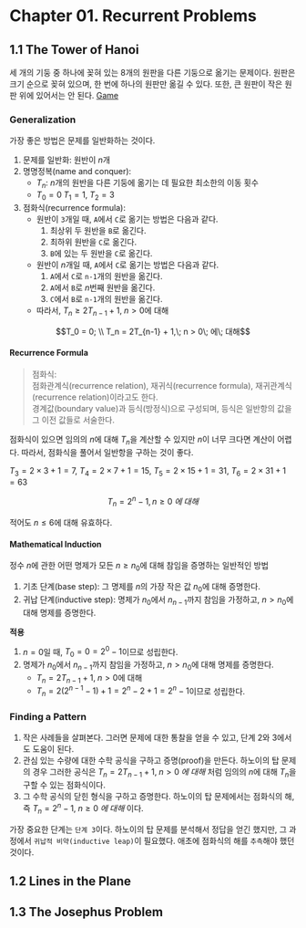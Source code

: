 # Chapter 01. Recurrent Problems

## 1.1 The Tower of Hanoi
세 개의 기둥 중 하나에 꽂혀 있는 8개의 원판을 다른 기둥으로 옮기는 문제이다. 원판은 크기 순으로 꽂혀 있으며, 한 번에 하나의 원판만 옮길 수 있다. 또한, 큰 원판이 작은 원판 위에 있어서는 안 된다.
[Game](https://www.mathsisfun.com/games/towerofhanoi.html)

### Generalization
가장 좋은 방법은 문제를 일반화하는 것이다.

1. 문제를 일반화: 원반이 $n$개
2. 명명정복(name and conquer):
	- $T_n$: $n$개의 원반을 다른 기둥에 옮기는 데 필요한 최소한의 이동 횟수
	- $T_0 = 0\;T_1 = 1,\;T_2 = 3$
3. 점화식(recurrence formula):
	- 원반이 `3`개일 때, `A`에서 `C`로 옮기는 방법은 다음과 같다.
		1. 최상위 두 원반을 `B`로 옮긴다.
		2. 최하위 원반을 `C`로 옮긴다.
		3. `B`에 있는 두 원반을 `C`로 옮긴다.
	- 원반이 $n$개일 때, `A`에서 `C`로 옮기는 방법은 다음과 같다.
		1. `A`에서 `C`로 `n-1`개의 원반을 옮긴다.
		2. `A`에서 `B`로 $n$번째 원반을 옮긴다.
		3. `C`에서 `B`로 `n-1`개의 원반을 옮긴다.
	- 따라서, $T_n \geq 2T_{n-1} + 1,\; n > 0$에 대해

$$T_0 = 0; \\ T_n = 2T_{n-1} + 1,\; n > 0\; 에\; 대해$$

#### Recurrence Formula

> 점화식: \
> 점화관계식(recurrence relation), 재귀식(recurrence formula), 재귀관계식(recurrence relation)이라고도 한다. \
> 경계값(boundary value)과 등식(방정식)으로 구성되며, 등식은 일반항의 값을 그 이전 값들로 서술한다.

점화식이 있으면 임의의 $n$에 대해 $T_n$을 계산할 수 있지만 $n$이 너무 크다면 계산이 어렵다. 따라서, 점화식을 풀어서 일반항을 구하는 것이 좋다.

$T_3 = 2 \times 3 + 1 = 7$, $T_4 = 2 \times 7 + 1 = 15$, $T_5 = 2 \times 15 + 1 = 31$, $T_6 = 2 \times 31 + 1 = 63$

$$T_n = 2^n - 1, n \geq 0\; 에\; 대해$$

적어도 $n \leq 6$에 대해 유효하다.

#### Mathematical Induction

정수 $n$에 관한 어떤 명제가 모든 $n \geq n_0$에 대해 참임을 증명하는 일반적인 방법

1. 기초 단계(base step): 그 명제를 $n$의 가장 작은 값 $n_0$에 대해 증명한다.
2. 귀납 단계(inductive step): 명제가 $n_0$에서 $n_{n -1}$까지 참임을 가정하고, $n > n_0$에 대해 명제를 증명한다.

**적용**
1. $n = 0$일 때, $T_0 = 0 = 2^0 - 1$이므로 성립한다.
2. 명제가 $n_0$에서 $n_{n -1}$까지 참임을 가정하고, $n > n_0$에 대해 명제를 증명한다.
	- $T_n = 2T_{n-1} + 1,\; n > 0$에 대해
	- $T_n = 2(2^{n-1} - 1) + 1 = 2^n - 2 + 1 = 2^n - 1$이므로 성립한다.

### Finding a Pattern

1. 작은 사례들을 살펴본다. 그러면 문제에 대한 통찰을 얻을 수 있고, 단계 2와 3에서도 도움이 된다.
2. 관심 있는 수량에 대한 수학 공식을 구하고 증명(proof)을 만든다. 하노이의 탑 문제의 경우 그러한 공식은 $T_n = 2T_{n-1} + 1,\; n > 0\; 에\; 대해$ 처럼 임의의 $n$에 대해 $T_n$을 구할 수 있는 점화식이다.
3. 그 수학 공식의 닫힌 형식을 구하고 증명한다. 하노이의 탑 문제에서는 점화식의 해, 즉 $T_n = 2^n - 1,\; n \geq 0\; 에\; 대해$ 이다.

가장 중요한 단계는 `단계 3`이다.
하노이의 탑 문제를 분석해서 정답을 얻긴 했지만, 그 과정에서 `귀납적 비약(inductive leap)`이 필요했다.
애초에 점화식의 해를 `추측`해야 했던 것이다.

## 1.2 Lines in the Plane

## 1.3 The Josephus Problem
